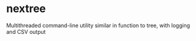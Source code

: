 # nextree
Multithreaded command-line utility similar in function to tree, with logging and CSV output
